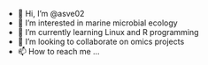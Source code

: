 - 👋 Hi, I’m @asve02
- 👀 I’m interested in marine microbial ecology
- 🌱 I’m currently learning Linux and R programming
- 💞️ I’m looking to collaborate on omics projects
- 📫 How to reach me ...

<!---
asve02/asve02 is a ✨ special ✨ repository because its `README.md` (this file) appears on your GitHub profile.
You can click the Preview link to take a look at your changes.
--->
